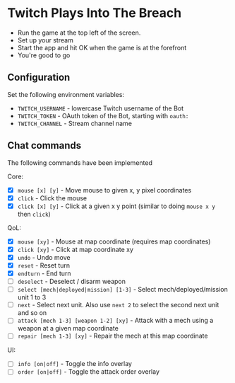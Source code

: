 # Twitch Plays Into The Breach

* Run the game at the top left of the screen.
* Set up your stream
* Start the app and hit OK when the game is at the forefront
* You're good to go

## Configuration

Set the following environment variables:

- `TWITCH_USERNAME` - lowercase Twitch username of the Bot
- `TWITCH_TOKEN` - OAuth token of the Bot, starting with `oauth:`
- `TWITCH_CHANNEL` - Stream channel name

## Chat commands

The following commands have been implemented

Core:
- [x] `mouse [x] [y]` - Move mouse to given x, y pixel coordinates
- [x] `click` - Click the mouse
- [x] `click [x] [y]` - Click at a given x y point (similar to doing `mouse x y` then `click`)

QoL:
- [x] `mouse [xy]` - Mouse at map coordinate (requires map coordinates)
- [x] `click [xy]` - Click at map coordinate xy
- [x] `undo` - Undo move
- [x] `reset` - Reset turn
- [x] `endturn` - End turn
- [ ] `deselect` - Deselect / disarm weapon
- [ ] `select [mech|deployed|mission] [1-3]` - Select mech/deployed/mission unit 1 to 3
- [ ] `next` - Select next unit. Also use `next 2` to select the second next unit and so on
- [ ] `attack [mech 1-3] [weapon 1-2] [xy]` - Attack with a mech using a weapon at a given map coordinate
- [ ] `repair [mech 1-3] [xy]` - Repair the mech at this map coordinate

UI:
- [ ] `info [on|off]` - Toggle the info overlay
- [ ] `order [on|off]` - Toggle the attack order overlay